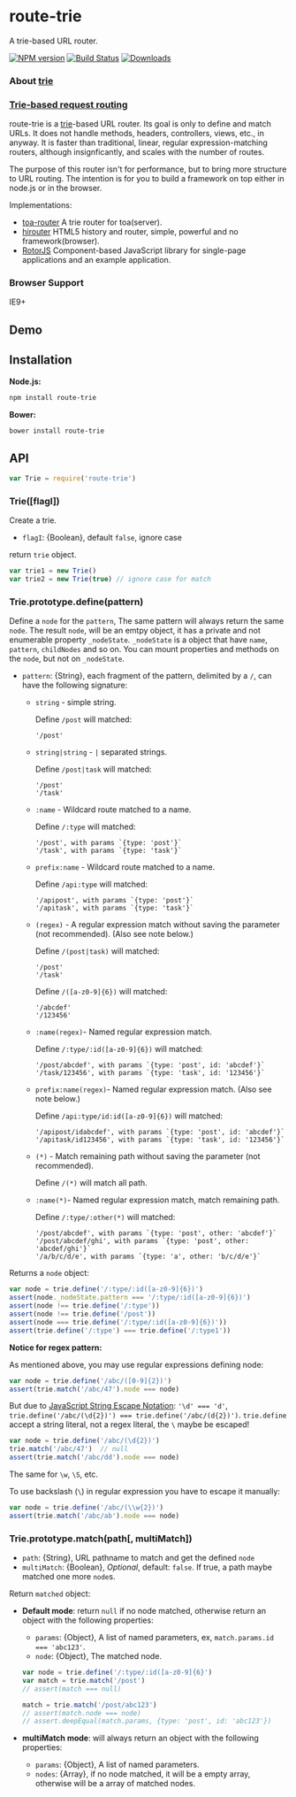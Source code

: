 route-trie
====
A trie-based URL router.

[![NPM version][npm-image]][npm-url]
[![Build Status][travis-image]][travis-url]
[![Downloads][downloads-image]][downloads-url]

### About [trie](http://en.wikipedia.org/wiki/Trie)

### [Trie-based request routing](http://blog.vulcanproxy.com/trie-based-http-requests-routing/)

route-trie is a [trie](http://en.wikipedia.org/wiki/Trie)-based URL router.
Its goal is only to define and match URLs.
It does not handle methods, headers, controllers, views, etc., in anyway.
It is faster than traditional, linear, regular expression-matching routers, although insignficantly,
and scales with the number of routes.

The purpose of this router isn't for performance, but to bring more structure to URL routing.
The intention is for you to build a framework on top either in node.js or in the browser.

Implementations:

- [toa-router](https://github.com/toajs/toa-router) A trie router for toa(server).
- [hirouter](https://github.com/teambition/hirouter) HTML5 history and router, simple, powerful and no framework(browser).
- [RotorJS](https://github.com/kuraga/rotorjs) Component-based JavaScript library for single-page applications and an example application.

### Browser Support

IE9+

## Demo

## Installation

**Node.js:**

```sh
npm install route-trie
```

**Bower:**

```sh
bower install route-trie
```

## API

```js
var Trie = require('route-trie')
```

### Trie([flagI])

Create a trie.

- `flagI`: {Boolean}, default `false`, ignore case

return `trie` object.

```js
var trie1 = new Trie()
var trie2 = new Trie(true) // ignore case for match
```

### Trie.prototype.define(pattern)

Define a `node` for the `pattern`, The same pattern will always return the same `node`. The result `node`, will be an emtpy object, it has a private and not enumerable property `_nodeState`. `_nodeState` is a object that have `name`, `pattern`, `childNodes` and so on. You can mount properties and methods on the `node`, but not on `_nodeState`.

- `pattern`: {String}, each fragment of the pattern, delimited by a `/`, can have the following signature:

  - `string` - simple string.

    Define `/post` will matched:
    ```
    '/post'
    ```

  - `string|string` - `|` separated strings.

    Define `/post|task` will matched:
    ```
    '/post'
    '/task'
    ```

  - `:name` - Wildcard route matched to a name.

    Define `/:type` will matched:
    ```
    '/post', with params `{type: 'post'}`
    '/task', with params `{type: 'task'}`
    ```

  - `prefix:name` - Wildcard route matched to a name.

    Define `/api:type` will matched:
    ```
    '/apipost', with params `{type: 'post'}`
    '/apitask', with params `{type: 'task'}`
    ```

  - `(regex)` - A regular expression match without saving the parameter (not recommended). (Also see note below.)

    Define `/(post|task)`  will matched:
    ```
    '/post'
    '/task'
    ```

    Define `/([a-z0-9]{6})` will matched:
    ```
    '/abcdef'
    '/123456'
    ```

  - `:name(regex)`- Named regular expression match.

    Define `/:type/:id([a-z0-9]{6})` will matched:
    ```
    '/post/abcdef', with params `{type: 'post', id: 'abcdef'}`
    '/task/123456', with params `{type: 'task', id: '123456'}`
    ```

  - `prefix:name(regex)`- Named regular expression match. (Also see note below.)

    Define `/api:type/id:id([a-z0-9]{6})` will matched:
    ```
    '/apipost/idabcdef', with params `{type: 'post', id: 'abcdef'}`
    '/apitask/id123456', with params `{type: 'task', id: '123456'}`
    ```

  - `(*)` - Match remaining path without saving the parameter (not recommended).

    Define `/(*)` will match all path.

  - `:name(*)`- Named regular expression match, match remaining path.

    Define `/:type/:other(*)` will matched:
    ```
    '/post/abcdef', with params `{type: 'post', other: 'abcdef'}`
    '/post/abcdef/ghi', with params `{type: 'post', other: 'abcdef/ghi'}`
    '/a/b/c/d/e', with params `{type: 'a', other: 'b/c/d/e'}`
    ```

Returns a `node` object:

```js
var node = trie.define('/:type/:id([a-z0-9]{6})')
assert(node._nodeState.pattern === '/:type/:id([a-z0-9]{6})')
assert(node !== trie.define('/:type'))
assert(node !== trie.define('/post'))
assert(node === trie.define('/:type/:id([a-z0-9]{6})'))
assert(trie.define('/:type') === trie.define('/:type1'))
```

**Notice for regex pattern:**

As mentioned above, you may use regular expressions defining node:

```js
var node = trie.define('/abc/([0-9]{2})')
assert(trie.match('/abc/47').node === node)
```

But due to [JavaScript String Escape Notation](https://developer.mozilla.org/en-US/docs/Web/JavaScript/Reference/Global_Objects/String): `'\d' === 'd'`, `trie.define('/abc/(\d{2})') === trie.define('/abc/(d{2})')`.
`trie.define` accept a string literal, not a regex literal, the `\` maybe be escaped!

```js
var node = trie.define('/abc/(\d{2})')
trie.match('/abc/47')  // null
assert(trie.match('/abc/dd').node === node)
```

The same for `\w`, `\S`, etc.

To use backslash (`\`) in regular expression you have to escape it manually:

```js
var node = trie.define('/abc/(\\w{2})')
assert(trie.match('/abc/ab').node === node)
```

### Trie.prototype.match(path[, multiMatch])

- `path`: {String}, URL pathname to match and get the defined `node`
- `multiMatch`: {Boolean}, *Optional*, default: `false`. If true, a path maybe matched one more `node`s.

Return `matched` object:

- **Default mode**: return `null` if no node matched, otherwise return an object with the following properties:

  - `params`: {Object}, A list of named parameters, ex, `match.params.id === 'abc123'`.
  - `node`: {Object}, The matched node.

  ```js
  var node = trie.define('/:type/:id([a-z0-9]{6}')
  var match = trie.match('/post')
  // assert(match === null)

  match = trie.match('/post/abc123')
  // assert(match.node === node)
  // assert.deepEqual(match.params, {type: 'post', id: 'abc123'})
  ```

- **multiMatch mode**: will always return an object with the following properties:

  - `params`: {Object}, A list of named parameters.
  - `nodes`: {Array}, if no node matched, it will be a empty array, otherwise will be a array of matched nodes.


[npm-url]: https://npmjs.org/package/route-trie
[npm-image]: http://img.shields.io/npm/v/route-trie.svg

[travis-url]: https://travis-ci.org/zensh/route-trie
[travis-image]: http://img.shields.io/travis/zensh/route-trie.svg

[downloads-url]: https://npmjs.org/package/route-trie
[downloads-image]: http://img.shields.io/npm/dm/route-trie.svg?style=flat-square

